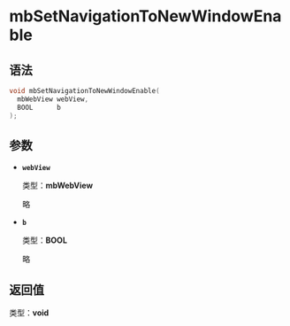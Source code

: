 # mbSetNavigationToNewWindowEnable

## 语法

``` cpp
void mbSetNavigationToNewWindowEnable(
  mbWebView webView,
  BOOL      b
);
```

## 参数

- **`webView`**

  类型：**mbWebView**

  略

- **`b`**

  类型：**BOOL**

  略

## 返回值

类型：**void**
